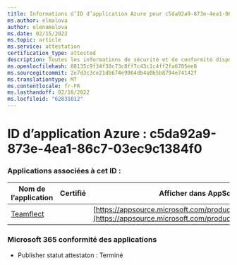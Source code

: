 ```yaml
---
title: Informations d’ID d’application Azure pour c5da92a9-873e-4ea1-86c7-03ec9c1384f0
ms.author: elmalova
author: elenamalova
ms.date: 02/15/2022
ms.topic: article
ms.service: attestation
certification_type: attested
description: Toutes les informations de sécurité et de conformité disponibles pour c5da92a9-873e-4ea1-86c7-03ec9c1384f0.
ms.openlocfilehash: 88135c9f34f30c73c8ff7c43c1c4ff2fa6705ee8
ms.sourcegitcommit: 2e7d3c3ce21db674e9964db4a0b5b8794e74142f
ms.translationtype: MT
ms.contentlocale: fr-FR
ms.lasthandoff: 02/16/2022
ms.locfileid: "62831012"
---
```

# <a name="azure-app-id-c5da92a9-873e-4ea1-86c7-03ec9c1384f0"></a>ID d’application Azure : c5da92a9-873e-4ea1-86c7-03ec9c1384f0


### <a name="apps-associated-with-this-id"></a>Applications associées à cet ID :
| **Nom de l’application** | **Certifié** | **Afficher dans AppSource** |
|--------------|---------------|-----------------------|
| [Teamflect](https://docs.microsoft.com/microsoft-365-app-certification/forward/WA200001860) |  | [https://appsource.microsoft.com/product/office/WA200001860](https://appsource.microsoft.com/product/office/WA200001860) |

### <a name="microsoft-365-app-compliance-status"></a>Microsoft 365 conformité des applications
- Publisher statut attestaton : Terminé
